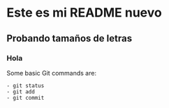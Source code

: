 # Este es mi README nuevo
## Probando tamaños de letras
### Hola

Some basic Git commands are:
```
- git status
- git add
- git commit
```
